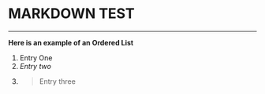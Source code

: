 # MARKDOWN TEST
----------------------------------
**Here is an example of an Ordered List**
1. Entry One
2. *Entry two*
3. > Entry three